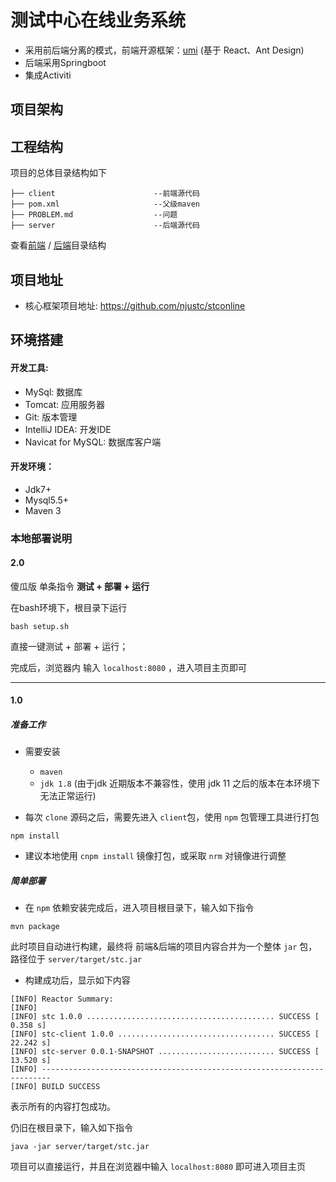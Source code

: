 # 测试中心在线业务系统

- 采用前后端分离的模式，前端开源框架：[umi](https://gitee.com/smallc/Sword) (基于 React、Ant Design)
- 后端采用Springboot
- 集成Activiti

## 项目架构





## 工程结构

项目的总体目录结构如下

```
├── client						--前端源代码
├── pom.xml						--父级maven
├── PROBLEM.md					--问题
├── server						--后端源代码
```

查看[前端](https://github.com/njustc/stconline/blob/dev/client/src/tree.md) / [后端](https://github.com/njustc/stconline/blob/dev/server/tree.md)目录结构

## 项目地址

-  核心框架项目地址: <https://github.com/njustc/stconline>

## 环境搭建

#### 开发工具:

- MySql: 数据库
- Tomcat: 应用服务器
- Git: 版本管理
- IntelliJ IDEA: 开发IDE
- Navicat for MySQL: 数据库客户端

#### 开发环境：

- Jdk7+
- Mysql5.5+
- Maven 3

### 本地部署说明

#### 2.0 

傻瓜版 单条指令  **测试 + 部署 + 运行**

在bash环境下，根目录下运行

```
bash setup.sh
```

直接一键测试 + 部署 + 运行；

完成后，浏览器内 输入  `localhost:8080` ，进入项目主页即可

------



#### 1.0 

##### 准备工作

- 需要安装
  - `maven`
  - `jdk 1.8` (由于jdk 近期版本不兼容性，使用 jdk 11 之后的版本在本环境下无法正常运行)

- 每次 `clone` 源码之后，需要先进入 `client`包，使用 `npm` 包管理工具进行打包

```
npm install
```

- 建议本地使用 `cnpm install` 镜像打包，或采取 `nrm` 对镜像进行调整

##### 简单部署

- 在 `npm` 依赖安装完成后，进入项目根目录下，输入如下指令

```
mvn package
```

此时项目自动进行构建，最终将 前端&后端的项目内容合并为一个整体 `jar` 包，路径位于 `server/target/stc.jar`

- 构建成功后，显示如下内容

```
[INFO] Reactor Summary:
[INFO] 
[INFO] stc 1.0.0 .......................................... SUCCESS [  0.358 s]
[INFO] stc-client 1.0.0 ................................... SUCCESS [ 22.242 s]
[INFO] stc-server 0.0.1-SNAPSHOT .......................... SUCCESS [ 13.520 s]
[INFO] ------------------------------------------------------------------------
[INFO] BUILD SUCCESS

```

表示所有的内容打包成功。

仍旧在根目录下，输入如下指令

```
java -jar server/target/stc.jar
```

项目可以直接运行，并且在浏览器中输入 `localhost:8080` 即可进入项目主页